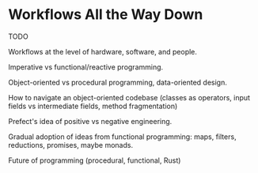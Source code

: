 # Workflows All the Way Down

TODO

Workflows at the level of hardware, software, and people.

Imperative vs functional/reactive programming.

Object-oriented vs procedural programming, data-oriented design.

How to navigate an object-oriented codebase (classes as operators, input fields vs intermediate fields, method fragmentation)

Prefect's idea of positive vs negative engineering.

Gradual adoption of ideas from functional programming: maps, filters, reductions, promises, maybe monads.

Future of programming (procedural, functional, Rust)
